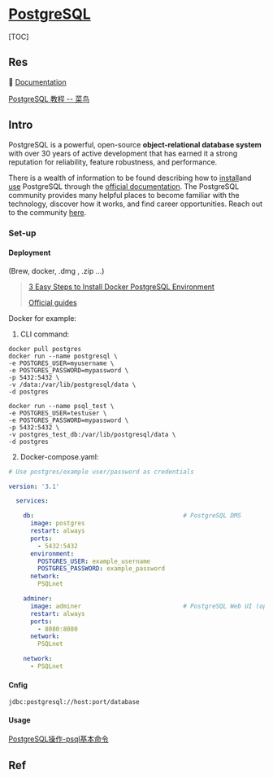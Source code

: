 # [PostgreSQL](https://www.postgresql.org)

[TOC]



## Res
📂 [Documentation](https://www.postgresql.org/docs/)

[PostgreSQL 教程 -- 菜鸟](https://www.runoob.com/postgresql/postgresql-tutorial.html)



## Intro
PostgreSQL is a powerful, open-source **object-relational database system** with over 30 years of active development that has earned it a strong reputation for reliability, feature robustness, and performance.

There is a wealth of information to be found describing how to [install](https://www.postgresql.org/download/)and [use](https://www.postgresql.org/docs/) PostgreSQL through the [official documentation](https://www.postgresql.org/docs/). The PostgreSQL community provides many helpful places to become familiar with the technology, discover how it works, and find career opportunities. Reach out to the community [here](https://www.postgresql.org/community/).


### Set-up
#### Deployment
(Brew, docker, .dmg , .zip ...)

> [3 Easy Steps to Install Docker PostgreSQL Environment](https://hevodata.com/learn/docker-postgresql/)
>
> [Official guides](https://hub.docker.com/_/postgres)



Docker for example: 
1. CLI command:
```shell
docker pull postgres
docker run --name postgresql \
-e POSTGRES_USER=myusername \
-e POSTGRES_PASSWORD=mypassword \
-p 5432:5432 \
-v /data:/var/lib/postgresql/data \
-d postgres

docker run --name psql_test \
-e POSTGRES_USER=testuser \
-e POSTGRES_PASSWORD=mypassword \
-p 5432:5432 \
-v postgres_test_db:/var/lib/postgresql/data \
-d postgres

```

2. Docker-compose.yaml: 
```yaml
# Use postgres/example user/password as credentials

version: '3.1'

  services:

    db:											# PostgreSQL DMS
      image: postgres
      restart: always
      ports:
        - 5432:5432
      environment:
        POSTGRES_USER: example_username
        POSTGRES_PASSWORD: example_password
      network:
        PSQLnet

    adminer:
      image: adminer  							# PostgreSQL Web UI (optional)
      restart: always
      ports:
        - 8080:8080
      network:
        PSQLnet

    network:
      - PSQLnet
```



#### Cnfig
```shell
jdbc:postgresql://host:port/database
```



#### Usage
[PostgreSQL操作-psql基本命令](https://www.cnblogs.com/my-blogs-for-everone/p/10226473.html) 



[理解PostgreSQL数据库、模式、表、空间、用户间的关系]:https://aozsky.com/database/postgresql.schema
[PostgreSQL 模式（SCHEMA）]:https://www.runoob.com/postgresql/postgresql-schema.html
[PostgreSQL JDBC客户端接口介绍]:https://www.modb.pro/db/52381
[sonarqube配置postgresql数据库]:https://blog.51cto.com/huny/3263674




## Ref